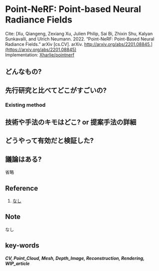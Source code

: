 # Point-NeRF: Point-based Neural Radiance Fields

Cite: [Xu, Qiangeng, Zexiang Xu, Julien Philip, Sai Bi, Zhixin Shu, Kalyan Sunkavalli, and Ulrich Neumann. 2022. “Point-NeRF: Point-Based Neural Radiance Fields.” arXiv [cs.CV]. arXiv. http://arxiv.org/abs/2201.08845.](https://arxiv.org/abs/2201.08845)  
Implementation: [Xharlie/pointnerf](https://github.com/Xharlie/pointnerf)  

## どんなもの?


## 先行研究と比べてどこがすごいの?
### Existing method

## 技術や手法のキモはどこ? or 提案手法の詳細

## どうやって有効だと検証した?

## 議論はある?
省略

## Reference
1. [なし]()

## Note
なし

## key-words
##### CV, Point_Cloud, Mesh, Depth_Image, Reconstruction, Rendering, WIP_article


